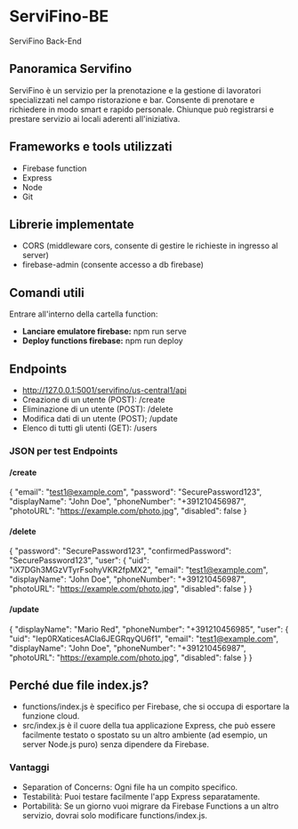 # ServiFino-BE
ServiFino Back-End

## Panoramica Servifino
ServiFino è un servizio per la prenotazione e la gestione di lavoratori specializzati nel campo ristorazione e bar.
Consente di prenotare e richiedere in modo smart e rapido personale. Chiunque può registrarsi e prestare servizio ai 
locali aderenti all'iniziativa.

## Frameworks e tools utilizzati
- Firebase function
- Express
- Node
- Git

## Librerie implementate
- CORS (middleware cors, consente di gestire le richieste in ingresso al server)
- firebase-admin (consente accesso a db firebase)


## Comandi utili
Entrare all'interno della cartella function:
- <b>Lanciare emulatore firebase:</b> npm run serve
- <b>Deploy functions firebase:</b> npm run deploy

## Endpoints
- http://127.0.0.1:5001/servifino/us-central1/api
- Creazione di un utente (POST): /create
- Eliminazione di un utente (POST): /delete
- Modifica dati di un utente (POST); /update
- Elenco di tutti gli utenti (GET): /users

### JSON per test Endpoints
#### /create
{
"email": "test1@example.com",
"password": "SecurePassword123",
"displayName": "John Doe",
"phoneNumber": "+391210456987",
"photoURL": "https://example.com/photo.jpg",
"disabled": false
}
#### /delete
{
"password": "SecurePassword123",
"confirmedPassword": "SecurePassword123",
"user": {
"uid": "iX7DGh3MGzVTyrFsohyVKR2fpMX2",
"email": "test1@example.com",
"displayName": "John Doe",
"phoneNumber": "+391210456987",
"photoURL": "https://example.com/photo.jpg",
"disabled": false
}
}
#### /update
{
"displayName": "Mario Red",
"phoneNumber": "+391210456985",
"user": {
"uid": "Iep0RXaticesACla6JEGRqyQU6f1",
"email": "test1@example.com",
"displayName": "John Doe",
"phoneNumber": "+391210456987",
"photoURL": "https://example.com/photo.jpg",
"disabled": false
}
}

## Perché due file index.js?
- functions/index.js è specifico per Firebase, che si occupa di esportare la funzione cloud.
- src/index.js è il cuore della tua applicazione Express, che può essere facilmente testato o spostato su un altro ambiente (ad esempio, un server Node.js puro) senza dipendere da Firebase.
### Vantaggi
- Separation of Concerns: Ogni file ha un compito specifico.
- Testabilità: Puoi testare facilmente l'app Express separatamente.
- Portabilità: Se un giorno vuoi migrare da Firebase Functions a un altro servizio, dovrai solo modificare functions/index.js.
